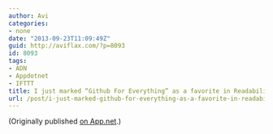 ```yaml
---
author: Avi
categories:
- none
date: "2013-09-23T11:09:49Z"
guid: http://aviflax.com/?p=8093
id: 8093
tags:
- ADN
- Appdotnet
- IFTTT
title: I just marked “Github For Everything” as a favorite in Readability. http://www.readability.com/articles/zobijo2u
url: /post/i-just-marked-github-for-everything-as-a-favorite-in-readability-httpwww-readability-comarticleszobijo2u/
---
```

(Originally published [on App.net](http://alpha.app.net/aviflax/post/11426749).)